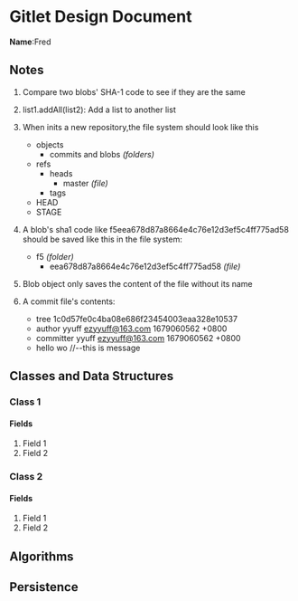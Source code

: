 # Gitlet Design Document

**Name**:Fred
## Notes
1. Compare two blobs' SHA-1 code to see if they are the same
2. list1.addAll(list2): Add a list to another list 
3. When inits a new repository,the file system should look like this
   - objects
      - commits and blobs _(folders)_
   - refs
      - heads
         - master _(file)_
      - tags
   - HEAD
   - STAGE
4. A blob's sha1 code like f5eea678d87a8664e4c76e12d3ef5c4ff775ad58
should be saved like this in the file system:
   - f5 _(folder)_
      - eea678d87a8664e4c76e12d3ef5c4ff775ad58 _(file)_
   
5. Blob object only saves the content of the file without its name
6. A commit file's contents:
   
   - tree 1c0d57fe0c4ba08e686f23454003eaa328e10537
   - author yyuff <ezyyuff@163.com> 1679060562 +0800
   - committer yyuff <ezyyuff@163.com> 1679060562 +0800
   - hello wo    //--this is message

## Classes and Data Structures

### Class 1

#### Fields

1. Field 1
2. Field 2


### Class 2

#### Fields

1. Field 1
2. Field 2


## Algorithms

## Persistence

